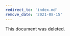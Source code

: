 ```yaml
---
redirect_to: 'index.md'
remove_date: '2021-08-15'
---
```


This document was deleted.

<!-- This redirect file can be deleted after <2021-08-15>. -->
<!-- Before deletion, see: https://docs.gitlab.com/ee/development/documentation/#move-or-rename-a-page -->